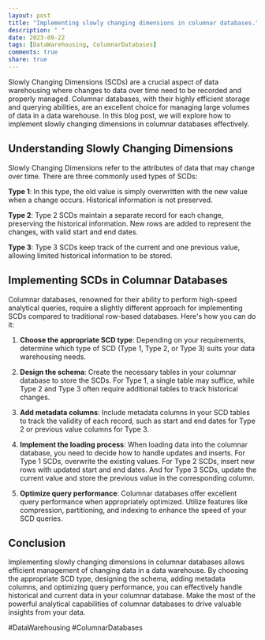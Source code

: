 ```yaml
---
layout: post
title: "Implementing slowly changing dimensions in columnar databases."
description: " "
date: 2023-09-22
tags: [DataWarehousing, ColumnarDatabases]
comments: true
share: true
---
```


Slowly Changing Dimensions (SCDs) are a crucial aspect of data warehousing where changes to data over time need to be recorded and properly managed. Columnar databases, with their highly efficient storage and querying abilities, are an excellent choice for managing large volumes of data in a data warehouse. In this blog post, we will explore how to implement slowly changing dimensions in columnar databases effectively.

## Understanding Slowly Changing Dimensions

Slowly Changing Dimensions refer to the attributes of data that may change over time. There are three commonly used types of SCDs:

**Type 1**: In this type, the old value is simply overwritten with the new value when a change occurs. Historical information is not preserved.

**Type 2**: Type 2 SCDs maintain a separate record for each change, preserving the historical information. New rows are added to represent the changes, with valid start and end dates.

**Type 3**: Type 3 SCDs keep track of the current and one previous value, allowing limited historical information to be stored.

## Implementing SCDs in Columnar Databases

Columnar databases, renowned for their ability to perform high-speed analytical queries, require a slightly different approach for implementing SCDs compared to traditional row-based databases. Here's how you can do it:

1. **Choose the appropriate SCD type**: Depending on your requirements, determine which type of SCD (Type 1, Type 2, or Type 3) suits your data warehousing needs.

2. **Design the schema**: Create the necessary tables in your columnar database to store the SCDs. For Type 1, a single table may suffice, while Type 2 and Type 3 often require additional tables to track historical changes.

3. **Add metadata columns**: Include metadata columns in your SCD tables to track the validity of each record, such as start and end dates for Type 2 or previous value columns for Type 3.

4. **Implement the loading process**: When loading data into the columnar database, you need to decide how to handle updates and inserts. For Type 1 SCDs, overwrite the existing values. For Type 2 SCDs, insert new rows with updated start and end dates. And for Type 3 SCDs, update the current value and store the previous value in the corresponding column.

5. **Optimize query performance**: Columnar databases offer excellent query performance when appropriately optimized. Utilize features like compression, partitioning, and indexing to enhance the speed of your SCD queries.

## Conclusion

Implementing slowly changing dimensions in columnar databases allows efficient management of changing data in a data warehouse. By choosing the appropriate SCD type, designing the schema, adding metadata columns, and optimizing query performance, you can effectively handle historical and current data in your columnar database. Make the most of the powerful analytical capabilities of columnar databases to drive valuable insights from your data.

#DataWarehousing #ColumnarDatabases